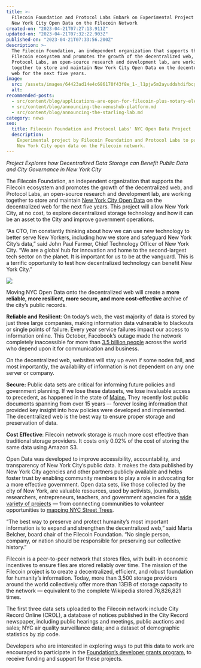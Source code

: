 ```yaml
---
title: >-
  Filecoin Foundation and Protocol Labs Embark on Experimental Project to put
  New York City Open Data on the Filecoin Network
created-on: "2023-04-21T07:27:13.911Z"
updated-on: "2023-04-21T07:32:22.903Z"
published-on: "2023-04-21T07:33:56.200Z"
description: >-
  The Filecoin Foundation, an independent organization that supports the
  Filecoin ecosystem and promotes the growth of the decentralized web, and
  Protocol Labs, an open-source research and development lab, are working
  together to store and maintain New York City Open Data on the decentralized
  web for the next five years.
image:
  src: /assets/images/64423ad14e4c686170f43f8e_1-_l1pjw5m2ayuddshdifbcg.png
  alt:
recommended-posts:
  - src/content/blog/applications-are-open-for-filecoin-plus-notary-elections.md
  - src/content/blog/announcing-the-venushub-platform.md
  - src/content/blog/announcing-the-starling-lab.md
category: news
seo:
  title: Filecoin Foundation and Protocol Labs' NYC Open Data Project
  description:
    Experimental project by Filecoin Foundation and Protocol Labs to put
    New York City open data on the Filecoin network.
---
```


_Project Explores how Decentralized Data Storage can Benefit Public Data and City Governance in New York City_

The Filecoin Foundation, an independent organization that supports the Filecoin ecosystem and promotes the growth of the decentralized web, and Protocol Labs, an open-source research and development lab, are working together to store and maintain [New York City Open Data](https://opendata.cityofnewyork.us/) on the decentralized web for the next five years. This project will allow New York City, at no cost, to explore decentralized storage technology and how it can be an asset to the City and improve government operations.

“As CTO, I’m constantly thinking about how we can use new technology to better serve New Yorkers, including how we store and safeguard New York City’s data,” said John Paul Farmer, Chief Technology Officer of New York City. “We are a global hub for innovation and home to the second-largest tech sector on the planet. It is important for us to be at the vanguard. This is a terrific opportunity to test how decentralized technology can benefit New York City.”

![](/assets/images/643e68b986bdcbb36d14692e_1-eq3jsg4nmtxupatc2byjmw.png)

Moving NYC Open Data onto the decentralized web will create a **more reliable, more resilient, more secure, and more cost-effective** archive of the city’s public records.

**Reliable and Resilient**: On today’s web, the vast majority of data is stored by just three large companies, making information data vulnerable to blackouts or single points of failure. Every year service failures impact our access to information online. This October, Facebook’s outage made the network completely inaccessible for more than [3.5 billion people](https://www.nytimes.com/2021/10/04/technology/facebook-down.html) across the world who depend upon it for communication and business.

On the decentralized web, websites will stay up even if some nodes fail, and most importantly, the availability of information is not dependent on any one server or company.

**Secure:** Public data sets are critical for informing future policies and government planning. If we lose these datasets, we lose invaluable access to precedent, as happened in the state of [Maine.](https://www.pressherald.com/2018/12/30/huge-number-of-maine-public-records-have-likely-been-destroyed/) They recently lost public documents spanning from over 15 years –- forever losing information that provided key insight into how policies were developed and implemented. The decentralized web is the best way to ensure proper storage and preservation of data.

**Cost Effective**: Filecoin network storage is much more cost effective than traditional storage providers. It costs only 0.02% of the cost of storing the same data using Amazon S3.

Open Data was developed to improve accessibility, accountability, and transparency of New York City’s public data. It makes the data published by New York City agencies and other partners publicly available and helps foster trust by enabling community members to play a role in advocating for a more effective government. Open data sets, like those collected by the city of New York, are valuable resources, used by activists, journalists, researchers, entrepreneurs, teachers, and government agencies for a [wide variety of projects](https://opendata.cityofnewyork.us/projects/) — from connecting communities to volunteer opportunities to [mapping NYC Street Trees](https://opendata.cityofnewyork.us/projects/an-interactive-visualization-of-nyc-street-trees-contest-winner/).

“The best way to preserve and protect humanity’s most important information is to expand and strengthen the decentralized web,” said Marta Belcher, board chair of the Filecoin Foundation. “No single person, company, or nation should be responsible for preserving our collective history.”

Filecoin is a peer-to-peer network that stores files, with built-in economic incentives to ensure files are stored reliably over time. The mission of the Filecoin project is to create a decentralized, efficient, and robust foundation for humanity’s information. Today, more than 3,500 storage providers around the world collectively offer more than 13EiB of storage capacity to the network — equivalent to the complete Wikipedia stored 76,826,821 times.

The first three data sets uploaded to the Filecoin network include City Record Online (CROL), a database of notices published in the City Record newspaper, including public hearings and meetings, public auctions and sales; NYC air quality surveillance data; and a dataset of demographic statistics by zip code.

Developers who are interested in exploring ways to put this data to work are encouraged to participate in the [Foundation’s developer grants program](https://github.com/filecoin-project/devgrants), to receive funding and support for these projects.
